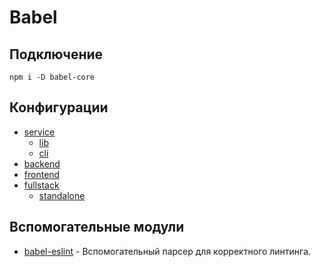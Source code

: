 # Babel

## Подключение

```npm
npm i -D babel-core
```

## Конфигурации

- [service](/configs/babel/service)
    - [lib](/configs/babel/lib)
    - [cli](/configs/babel/cli)
- [backend](/configs/babel/backend)
- [frontend](/configs/babel/frontend)
- [fullstack](/configs/babel/fullstack)
    - [standalone](/configs/babel/standalone)

## Вспомогательные модули

<ul>
<li><a target="_blank" href="https://github.com/babel/babel-eslint">babel-eslint</a> - Вспомогательный парсер для корректного линтинга.</li>
</ul>